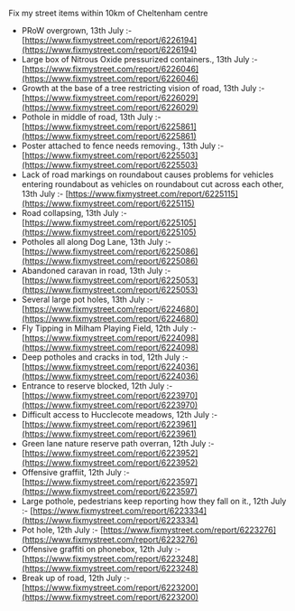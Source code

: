 Fix my street items within 10km of Cheltenham centre

<!-- fix_marker starts -->

- PRoW overgrown, 13th July :- [https://www.fixmystreet.com/report/6226194](https://www.fixmystreet.com/report/6226194)
- Large box of Nitrous Oxide pressurized containers., 13th July :- [https://www.fixmystreet.com/report/6226046](https://www.fixmystreet.com/report/6226046)
- Growth at the base of a tree restricting vision of road, 13th July :- [https://www.fixmystreet.com/report/6226029](https://www.fixmystreet.com/report/6226029)
- Pothole in middle of road, 13th July :- [https://www.fixmystreet.com/report/6225861](https://www.fixmystreet.com/report/6225861)
- Poster attached to fence needs removing., 13th July :- [https://www.fixmystreet.com/report/6225503](https://www.fixmystreet.com/report/6225503)
- Lack of road markings on roundabout causes problems for vehicles entering roundabout as vehicles on roundabout cut across each other, 13th July :- [https://www.fixmystreet.com/report/6225115](https://www.fixmystreet.com/report/6225115)
- Road collapsing, 13th July :- [https://www.fixmystreet.com/report/6225105](https://www.fixmystreet.com/report/6225105)
- Potholes all along Dog Lane, 13th July :- [https://www.fixmystreet.com/report/6225086](https://www.fixmystreet.com/report/6225086)
- Abandoned caravan in road, 13th July :- [https://www.fixmystreet.com/report/6225053](https://www.fixmystreet.com/report/6225053)
- Several large pot holes, 13th July :- [https://www.fixmystreet.com/report/6224680](https://www.fixmystreet.com/report/6224680)
- Fly Tipping in Milham Playing Field, 12th July :- [https://www.fixmystreet.com/report/6224098](https://www.fixmystreet.com/report/6224098)
- Deep potholes and cracks in tod, 12th July :- [https://www.fixmystreet.com/report/6224036](https://www.fixmystreet.com/report/6224036)
- Entrance to reserve blocked, 12th July :- [https://www.fixmystreet.com/report/6223970](https://www.fixmystreet.com/report/6223970)
- Difficult access to Hucclecote meadows, 12th July :- [https://www.fixmystreet.com/report/6223961](https://www.fixmystreet.com/report/6223961)
- Green lane nature reserve path overran, 12th July :- [https://www.fixmystreet.com/report/6223952](https://www.fixmystreet.com/report/6223952)
- Offensive graffiit, 12th July :- [https://www.fixmystreet.com/report/6223597](https://www.fixmystreet.com/report/6223597)
- Large pothole, pedestrians keep reporting how they fall on it., 12th July :- [https://www.fixmystreet.com/report/6223334](https://www.fixmystreet.com/report/6223334)
- Pot hole, 12th July :- [https://www.fixmystreet.com/report/6223276](https://www.fixmystreet.com/report/6223276)
- Offensive graffiti on phonebox, 12th July :- [https://www.fixmystreet.com/report/6223248](https://www.fixmystreet.com/report/6223248)
- Break up of road, 12th July :- [https://www.fixmystreet.com/report/6223200](https://www.fixmystreet.com/report/6223200)

<!-- fix_marker ends -->